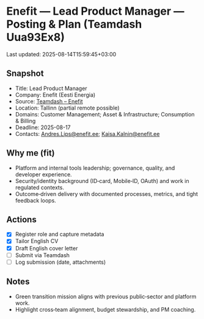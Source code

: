 # Enefit — Lead Product Manager — Posting & Plan (Teamdash Uua93Ex8)

Last updated: 2025-08-14T15:59:45+03:00

## Snapshot

- Title: Lead Product Manager
- Company: Enefit (Eesti Energia)
- Source: [Teamdash – Enefit](https://teamdash.enefit.com/i/energia/job/Uua93Ex8/lead-product-manager)
- Location: Tallinn (partial remote possible)
- Domains: Customer Management; Asset & Infrastructure; Consumption & Billing
- Deadline: 2025-08-17
- Contacts: [Andres.Lips@enefit.ee](mailto:Andres.Lips@enefit.ee); [Kaisa.Kalnin@enefit.ee](mailto:Kaisa.Kalnin@enefit.ee)

## Why me (fit)

- Platform and internal tools leadership; governance, quality, and developer experience.
- Security/identity background (ID‑card, Mobile‑ID, OAuth) and work in regulated contexts.
- Outcome‑driven delivery with documented processes, metrics, and tight feedback loops.

## Actions

- [x] Register role and capture metadata
- [x] Tailor English CV
- [x] Draft English cover letter
- [ ] Submit via Teamdash
- [ ] Log submission (date, attachments)

## Notes

- Green transition mission aligns with previous public‑sector and platform work.
- Highlight cross‑team alignment, budget stewardship, and PM coaching.
